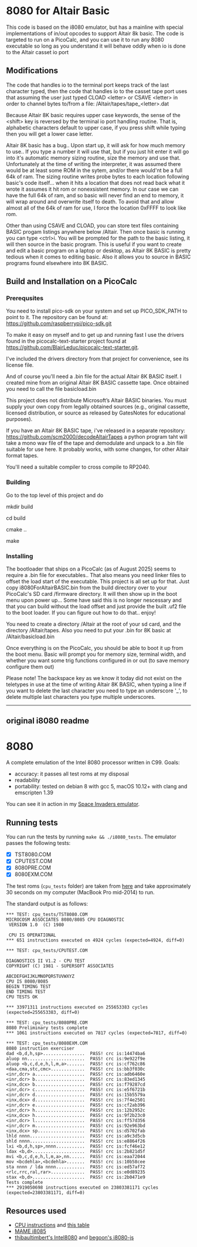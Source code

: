 # 8080 for Altair Basic
This code is based on the i8080 emulator, but has
a mainline with special implementations of in/out opcodes
to support Altair 8k basic. 
The code is targeted to run on a PicoCalc, and you can
use it to run any 8080 executable so long as you understand
it will behave oddly when io is done to the Altair casset io port

## Modifications
The code that handles io to the terminal port keeps track of the last character typed, then the code that handles io to the casset tape port uses that assuming the user just typed CLOAD &lt;letter&gt; or CSAVE &lt;letter&gt; in order to channel bytes to/from a file:
/Altair/tapes/tape_&lt;letter&gt;.dat

Because Altair 8K basic requires upper case keywords, the sense of the &lt;shift&gt; key is reversed by the terminal io port handling routine.   That is, alphabetic characters default to upper case, if you press shift while typing then you will get a lower case letter.

Altair 8K basic has a bug..   Upon start up, it will ask for how much memory to use.. If you type a number it will use that, but if you just hit enter it will go into it's automatic memory sizing routine, size the memory and use that.   Unfortunately at the time of writing the interpreter, it was assumed there would be at least some ROM in the sytem, and/or there would'nt be a full 64k of ram.   The sizing routine writes probe bytes to each location following basic's code itself... when it hits a location that does not read back what it wrote it assumes it hit rom or nonexsistent memory.   In our case we can have the full 64k of ram, and so basic will never find an end to memory, it will wrap around and overwrite itself to death.   To avoid that and allow almost all of the 64k of ram for use, I force the location 0xFFFF to look like rom.

Other than using CSAVE and CLOAD, you can store text files containing BASIC progam listings anywhere below /Altair.  Then once basic is running you can type &lt;ctrl&gt;i.  You will be prompted for the path to the basic listing, it will then source in the basic program.   This is useful if you want to create and edit a basic program on a laptop or desktop, as Altair 8K BASIC is pretty tedious when it comes to editing basic.   Also it allows you to source in BASIC programs found elsewhere into 8K BASIC.


## Build and Installation on a PicoCalc
### Prerequsites
You need to install pico-sdk on your system and set up PICO_SDK_PATH to point to it.  The repository can be found at: https://github.com/raspberrypi/pico-sdk.git

To make it easy on myself and to get up and running fast I use the drivers found in the picocalc-text-starter project found at https://github.com/BlairLeduc/picocalc-text-starter.git. 

I've included the drivers directory from that project for convenience, see its license file.

And of course you'll need a .bin file for the actual Altair 8K BASIC itself. I created mine from an original Altair 8K BASIC cassette tape.  Once obtained you need to call the file basicload.bin

This project does not distribute Microsoft’s Altair BASIC binaries. You must supply your own copy from legally obtained sources (e.g., original cassette, licensed distribution, or source as released by GatesNotes for educational purposes).

If you have an Altair 8K BASIC tape, i've released in a separate repository: https://github.com/scm2000/decodeAltairTapes a python program taht will take a mono wav file of the tape and demodulate and unpack to a .bin file suitable for use here.   It probably works, with some changes, for other Altair format tapes.


You'll need a suitable compiler to cross compile to RP2040.

### Building
Go to the top level of this project and do

mkdir build

cd build

cmake ..

make

### Installing
The bootloader that ships on a PicoCalc (as of August 2025) seems to require a .bin file for executables.. That also means you need linker files to offset the load start of the executable.  This project is all set up for that.  Just copy i8080ForAltairBASIC.bin from the build directory over to your PicoCalc's SD card /firmware directory.   It will then show up in the boot menu upon power up... Some have said this is no longer nescessary and that you can build without the load offset and just provide the built .uf2 file to the boot loader. If you can figure out how to do that.. enjoy!


You need to create a directory /Altair at the root of your sd card, and the directory /Altair/tapes. Also you need to put your .bin for 8K basic at /Altair/basicload.bin

Once everything is on the PicoCalc, you should be able to boot it up from the boot menu.   Basic will prompt you for memory size, terminal width, and whether you want some trig functions configured in or out (to save memory configure them out)

Please note! The backspace key as we know it today did not exist on the teletypes in use at the time of writing Altair 8K BASIC, when typing a line if you want to delete the last character you need to type an underscore '_',   to delete multiple last characters you type multiple underscores.


----------------------
original i8080 readme
----------------------
# 8080

A complete emulation of the Intel 8080 processor written in C99. Goals:

- accuracy: it passes all test roms at my disposal
- readability
- portability: tested on debian 8 with gcc 5, macOS 10.12+ with clang and emscripten 1.39

You can see it in action in my [Space Invaders emulator](https://github.com/superzazu/invaders).

## Running tests

You can run the tests by running `make && ./i8080_tests`. The emulator passes the following tests:

- [x] TST8080.COM
- [x] CPUTEST.COM
- [x] 8080PRE.COM
- [x] 8080EXM.COM

The test roms (`cpu_tests` folder) are taken from [here](http://altairclone.com/downloads/cpu_tests/) and take approximately 30 seconds on my computer (MacBook Pro mid-2014) to run.

The standard output is as follows:

```
*** TEST: cpu_tests/TST8080.COM
MICROCOSM ASSOCIATES 8080/8085 CPU DIAGNOSTIC
 VERSION 1.0  (C) 1980

 CPU IS OPERATIONAL
*** 651 instructions executed on 4924 cycles (expected=4924, diff=0)

*** TEST: cpu_tests/CPUTEST.COM

DIAGNOSTICS II V1.2 - CPU TEST
COPYRIGHT (C) 1981 - SUPERSOFT ASSOCIATES

ABCDEFGHIJKLMNOPQRSTUVWXYZ
CPU IS 8080/8085
BEGIN TIMING TEST
END TIMING TEST
CPU TESTS OK

*** 33971311 instructions executed on 255653383 cycles (expected=255653383, diff=0)

*** TEST: cpu_tests/8080PRE.COM
8080 Preliminary tests complete
*** 1061 instructions executed on 7817 cycles (expected=7817, diff=0)

*** TEST: cpu_tests/8080EXM.COM
8080 instruction exerciser
dad <b,d,h,sp>................  PASS! crc is:14474ba6
aluop nn......................  PASS! crc is:9e922f9e
aluop <b,c,d,e,h,l,m,a>.......  PASS! crc is:cf762c86
<daa,cma,stc,cmc>.............  PASS! crc is:bb3f030c
<inr,dcr> a...................  PASS! crc is:adb6460e
<inr,dcr> b...................  PASS! crc is:83ed1345
<inx,dcx> b...................  PASS! crc is:f79287cd
<inr,dcr> c...................  PASS! crc is:e5f6721b
<inr,dcr> d...................  PASS! crc is:15b5579a
<inx,dcx> d...................  PASS! crc is:7f4e2501
<inr,dcr> e...................  PASS! crc is:cf2ab396
<inr,dcr> h...................  PASS! crc is:12b2952c
<inx,dcx> h...................  PASS! crc is:9f2b23c0
<inr,dcr> l...................  PASS! crc is:ff57d356
<inr,dcr> m...................  PASS! crc is:92e963bd
<inx,dcx> sp..................  PASS! crc is:d5702fab
lhld nnnn.....................  PASS! crc is:a9c3d5cb
shld nnnn.....................  PASS! crc is:e8864f26
lxi <b,d,h,sp>,nnnn...........  PASS! crc is:fcf46e12
ldax <b,d>....................  PASS! crc is:2b821d5f
mvi <b,c,d,e,h,l,m,a>,nn......  PASS! crc is:eaa72044
mov <bcdehla>,<bcdehla>.......  PASS! crc is:10b58cee
sta nnnn / lda nnnn...........  PASS! crc is:ed57af72
<rlc,rrc,ral,rar>.............  PASS! crc is:e0d89235
stax <b,d>....................  PASS! crc is:2b0471e9
Tests complete
*** 2919050698 instructions executed on 23803381171 cycles (expected=23803381171, diff=0)

```

## Resources used

- [CPU instructions](http://nemesis.lonestar.org/computers/tandy/software/apps/m4/qd/opcodes.html) and [this table](http://www.pastraiser.com/cpu/i8080/i8080_opcodes.html)
- [MAME i8085](https://github.com/mamedev/mame/blob/6c0fdfc5257ca20555fbc527203710d5af5401d1/src/devices/cpu/i8085/i8085.cpp)
- [thibaultimbert's Intel8080](https://github.com/thibaultimbert/Intel8080/blob/master/8080.js) and [begoon's i8080-js](https://github.com/begoon/i8080-js)
